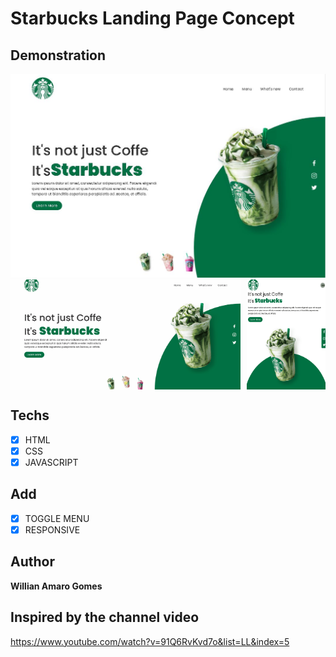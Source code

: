# Starbucks Landing Page Concept


## Demonstration
<img src="./images/demo.JPG">
<div style="display:flex;">
<img style="width:73%"src="./images/jsanimation.gif">
<img style="width:25%;padding:0 2%;"src="./images/toggle.gif">
</div>

## Techs
* [X] HTML
* [X] CSS
* [X] JAVASCRIPT

## Add

* [X] TOGGLE MENU
* [X] RESPONSIVE

## Author

**Willian Amaro Gomes**

## Inspired by the channel video

<a href="https://www.youtube.com/watch?v=91Q6RvKvd7o&list=LL&index=5">https://www.youtube.com/watch?v=91Q6RvKvd7o&list=LL&index=5</a>